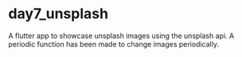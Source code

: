 # day7_unsplash

A flutter app to showcase unsplash images using the unsplash api. A periodic function has been made to change images periodically.


